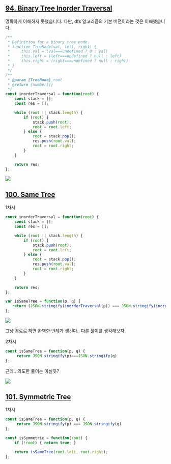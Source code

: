 ## [94. Binary Tree Inorder Traversal](https://leetcode.com/problems/binary-tree-inorder-traversal/description/)

명확하게 이해하지 못했습니다. 
다만, dfs 알고리즘의 기본 버전이라는 것은 이해했습니다. 

```js
/**
 * Definition for a binary tree node.
 * function TreeNode(val, left, right) {
 *     this.val = (val===undefined ? 0 : val)
 *     this.left = (left===undefined ? null : left)
 *     this.right = (right===undefined ? null : right)
 * }
 */
/**
 * @param {TreeNode} root
 * @return {number[]}
 */
const inorderTraversal = function(root) {
    const stack = [];
    const res = [];

    while (root || stack.length) {
        if (root) {
            stack.push(root);
            root = root.left;
        } else {
            root = stack.pop();
            res.push(root.val);
            root = root.right;
        }
    }

    return res;
};
```

![](https://velog.velcdn.com/images/dusdjeks/post/940bb31e-9e8a-41f6-acc7-73662cf56266/image.png)


## [100. Same Tree](https://leetcode.com/problems/same-tree/)

1차시 
```js
const inorderTraversal = function(root) {
    const stack = [];
    const res = [];

    while (root || stack.length) {
        if (root) {
            stack.push(root);
            root = root.left;
        } else {
            root = stack.pop();
            res.push(root.val);
            root = root.right;
        }
    }

    return res;
};

var isSameTree = function(p, q) {
   return (JSON.stringify(inorderTraversal(p)) === JSON.stringify(inorderTraversal(q)));
};
```

![](https://velog.velcdn.com/images/dusdjeks/post/eaae763b-f423-443c-a6aa-ea7d6ef91189/image.png)


그냥 경로로 하면 완벽한 반례가 생긴다.. 다른 풀이를 생각해보자. 

2차시 

```js
const isSameTree = function(p, q) {
     return JSON.stringify(p)===JSON.stringify(q)
};
```

근데.. 의도한 풀이는 아닐듯? 

![](https://velog.velcdn.com/images/dusdjeks/post/67753997-1eb7-4b63-ba2d-956e64fe0a7d/image.png)


## [101. Symmetric Tree](https://leetcode.com/problems/symmetric-tree/)


1차시 
```js
const isSameTree = function(p, q) {
     return JSON.stringify(p) === JSON.stringify(q)
};

const isSymmetric = function(root) {
    if (!root) { return true; }

    return isSameTree(root.left, root.right);
};
```